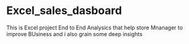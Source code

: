 # Excel_sales_dasboard

This is Excel project End to End Analysics 
that help store Mnanager to improve BUsiness 
and i also grain some deep insights 
